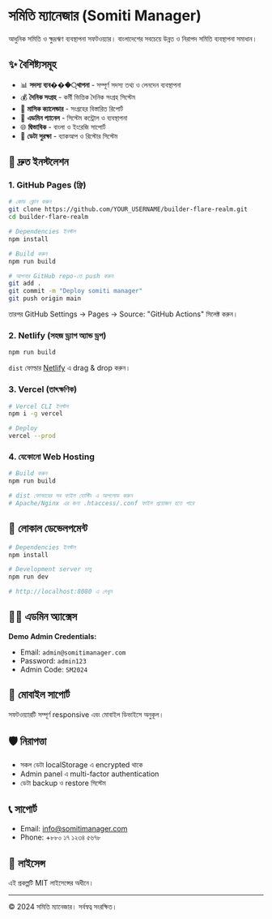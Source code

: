 # সমিতি ম্যানেজার (Somiti Manager)

আধুনিক সমিতি ও ক্ষুদ্রঋণ ব্যবস্থাপনা সফটওয়্যার। বাংলাদেশের সবচেয়ে উন্নত ও নিরাপদ সমিতি ব্যবস্থাপনা সমাধান।

## ✨ বৈশিষ্ট্যসমূহ

- 📊 **সদস্য ব্যব���্থাপনা** - সম্পূর্ণ সদস্য তথ্য ও লেনদেন ব্যবস্থাপনা
- 💰 **দৈনিক সংগ্রহ** - কর্মী ভিত্তিক দৈনিক সংগ্রহ সিস্টেম
- 📅 **মাসিক ক্যালেন্ডার** - সংগ্রহের বিস্তারিত রিপোর্ট
- 🔐 **এডমিন প্যানেল** - সিস্টেম কন্ট্রোল ও ব্যবস্থাপনা
- 🌐 **দ্বিভাষিক** - বাংলা ও ইংরেজি সাপোর্ট
- 💾 **ডেটা সুরক্ষা** - ব্যাকআপ ও রিস্টোর সিস্টেম

## 🚀 দ্রুত ইনস্টলেশন

### 1. GitHub Pages (ফ্রি)

```bash
# কোড ক্লোন করুন
git clone https://github.com/YOUR_USERNAME/builder-flare-realm.git
cd builder-flare-realm

# Dependencies ইনস্টল
npm install

# Build করুন
npm run build

# আপনার GitHub repo-তে push করুন
git add .
git commit -m "Deploy somiti manager"
git push origin main
```

তারপর GitHub Settings → Pages → Source: "GitHub Actions" সিলেক্ট করুন।

### 2. Netlify (সহজ ড্র্যাগ অ্যান্ড ড্রপ)

```bash
npm run build
```

`dist` ফোল্ডার [Netlify](https://netlify.com) এ drag & drop করুন।

### 3. Vercel (তাৎক্ষণিক)

```bash
# Vercel CLI ইনস্টল
npm i -g vercel

# Deploy
vercel --prod
```

### 4. যেকোনো Web Hosting

```bash
# Build করুন
npm run build

# dist ফোল্ডারের সব ফাইল হোস্টিং এ আপলোড করুন
# Apache/Nginx এর জন্য .htaccess/.conf ফাইল প্রয়োজন হতে পারে
```

## 🔧 লোকাল ডেভেলপমেন্ট

```bash
# Dependencies ইনস্টল
npm install

# Development server চালু
npm run dev

# http://localhost:8080 এ দেখুন
```

## 👨‍💼 এডমিন অ্যাক্সেস

**Demo Admin Credentials:**

- Email: `admin@somitimanager.com`
- Password: `admin123`
- Admin Code: `SM2024`

## 📱 মোবাইল সাপোর্ট

সফটওয়্যারটি সম্পূর্ণ responsive এবং মোবাইল ডিভাইসে অনুকূল।

## 🛡️ নিরাপত্তা

- সকল ডেটা localStorage এ encrypted থাকে
- Admin panel এ multi-factor authentication
- ডেটা backup ও restore সিস্টেম

## 📞 সাপোর্ট

- Email: info@somitimanager.com
- Phone: +৮৮০ ১৭ ১২৩৪ ৫৬৭৮

## 📄 লাইসেন্স

এই প্রকল্পটি MIT লাইসেন্সের অধীনে।

---

© 2024 সমিতি ম্যানেজার। সর্বস্বত্ব সংরক্ষিত।
